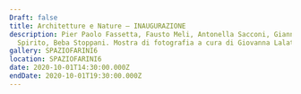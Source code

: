```yaml
---
Draft: false
title: Architetture e Nature — INAUGURAZIONE
description: Pier Paolo Fassetta, Fausto Meli, Antonella Sacconi, Gianna
  Spirito, Beba Stoppani. Mostra di fotografia a cura di Giovanna Lalatta
gallery: SPAZIOFARINI6
location: SPAZIOFARINI6
date: 2020-10-01T14:30:00.000Z
endDate: 2020-10-01T19:30:00.000Z
---
```

